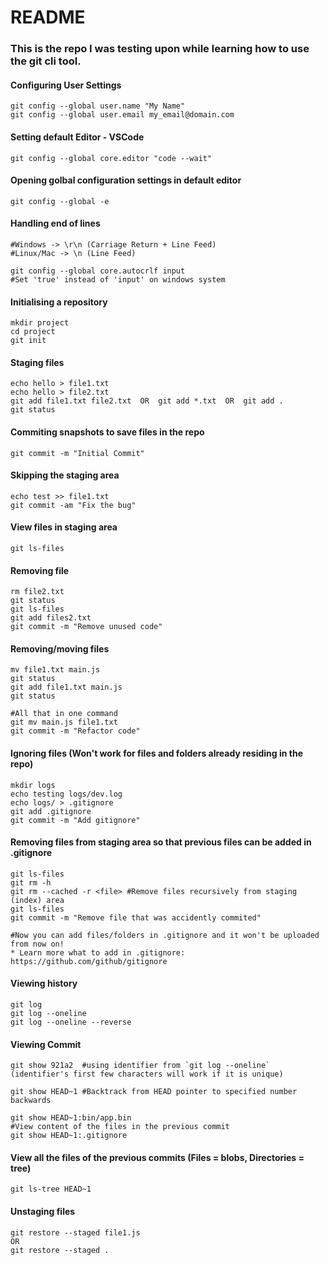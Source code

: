 # README

### This is the repo I was testing upon while learning how to use the git cli tool.  

#### Configuring User Settings  
```
git config --global user.name "My Name"
git config --global user.email my_email@domain.com  
```

#### Setting default Editor - VSCode  
```
git config --global core.editor "code --wait"
```

#### Opening golbal configuration settings in default editor  
```
git config --global -e
```

#### Handling end of lines  
```
#Windows -> \r\n (Carriage Return + Line Feed)
#Linux/Mac -> \n (Line Feed)

git config --global core.autocrlf input  
#Set 'true' instead of 'input' on windows system  
```

#### Initialising a repository
```
mkdir project
cd project
git init 
``` 

#### Staging files
```
echo hello > file1.txt
echo hello > file2.txt
git add file1.txt file2.txt  OR  git add *.txt  OR  git add .
git status
```

#### Commiting snapshots to save files in the repo
```
git commit -m "Initial Commit"
```

#### Skipping the staging area
```
echo test >> file1.txt
git commit -am "Fix the bug"
```

#### View files in staging area
```
git ls-files
```

#### Removing file
```
rm file2.txt
git status
git ls-files
git add files2.txt
git commit -m "Remove unused code"
```

#### Removing/moving files
```
mv file1.txt main.js
git status
git add file1.txt main.js
git status  
  
#All that in one command
git mv main.js file1.txt
git commit -m "Refactor code"
```

#### Ignoring files (Won't work for files and folders already residing in the repo)
```
mkdir logs
echo testing logs/dev.log
echo logs/ > .gitignore
git add .gitignore
git commit -m "Add gitignore"
```

#### Removing files from staging area so that previous files can be added in .gitignore
```
git ls-files
git rm -h
git rm --cached -r <file> #Remove files recursively from staging (index) area
git ls-files
git commit -m "Remove file that was accidently commited"

#Now you can add files/folders in .gitignore and it won't be uploaded from now on!
* Learn more what to add in .gitignore: https://github.com/github/gitignore
```

#### Viewing history
```
git log
git log --oneline
git log --oneline --reverse
```

#### Viewing Commit
```
git show 921a2  #using identifier from `git log --oneline` 
(identifier's first few characters will work if it is unique)

git show HEAD~1 #Backtrack from HEAD pointer to specified number backwards

git show HEAD~1:bin/app.bin
#View content of the files in the previous commit
git show HEAD~1:.gitignore
```

#### View all the files of the previous commits (Files = blobs, Directories = tree)
```
git ls-tree HEAD~1
```

#### Unstaging files
```
git restore --staged file1.js
OR
git restore --staged .
```

